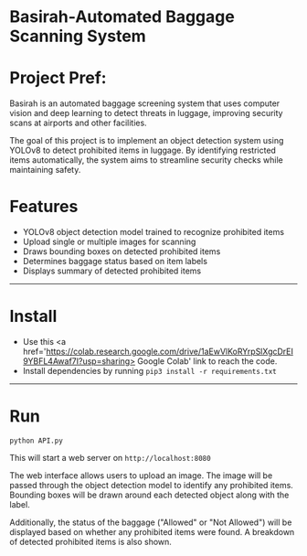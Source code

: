 # Basirah-Automated Baggage Scanning System

# Project Pref:
Basirah is an automated baggage screening system that uses computer vision and deep learning to detect threats in luggage, improving security scans at airports and other facilities.

The goal of this project is to implement an object detection system using YOLOv8 to detect prohibited items in luggage. By identifying restricted items automatically, the system aims to streamline security checks while maintaining safety.

# Features
- YOLOv8 object detection model trained to recognize prohibited items
- Upload single or multiple images for scanning
- Draws bounding boxes on detected prohibited items
- Determines baggage status based on item labels
- Displays summary of detected prohibited items
  
---

# Install
- Use this <a href='https://colab.research.google.com/drive/1aEwVlKoRYrpSlXgcDrEI9YBFL4Awaf7I?usp=sharing> Google Colab'</a> link to reach the code. 
- Install dependencies by running `pip3 install -r requirements.txt`

---

# Run
`python API.py`

This will start a web server on `http://localhost:8080`

The web interface allows users to upload an image. The image will be passed through the object detection model to identify any prohibited items. Bounding boxes will be drawn around each detected object along with the label.

Additionally, the status of the baggage ("Allowed" or "Not Allowed") will be displayed based on whether any prohibited items were found. A breakdown of detected prohibited items is also shown.

